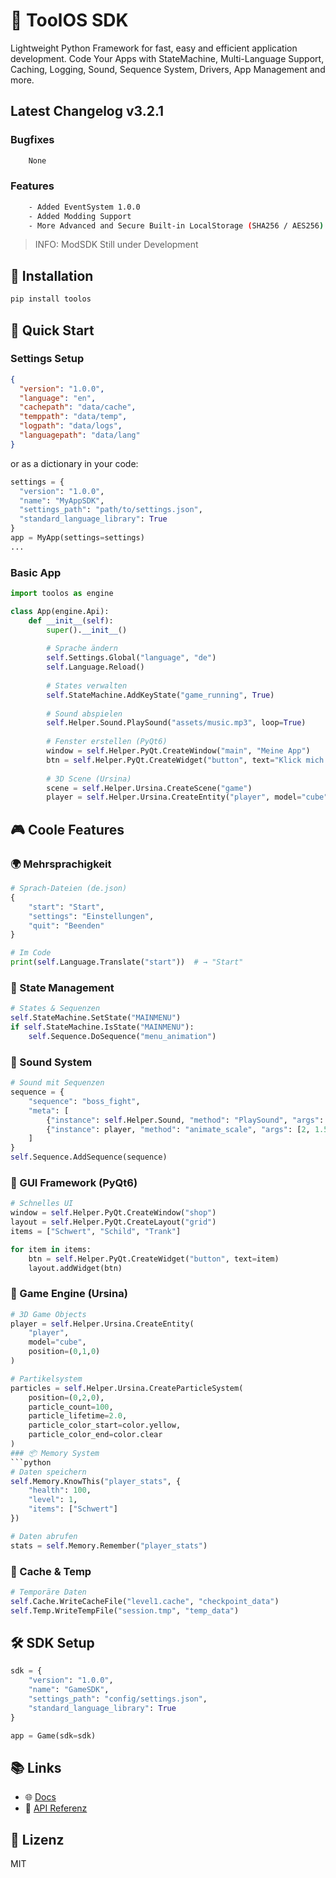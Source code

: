 # 🚀 ToolOS SDK

Lightweight Python Framework for fast, easy and efficient application development.
Code Your Apps with StateMachine, Multi-Language Support, Caching, Logging, Sound, Sequence System, Drivers, App Management and more.



## Latest Changelog  **v3.2.1**

### Bugfixes
```bash
    None
```
### Features
```bash
    - Added EventSystem 1.0.0
    - Added Modding Support
    - More Advanced and Secure Built-in LocalStorage (SHA256 / AES256)
```
> INFO: ModSDK Still under Development
## 🔧 Installation

```bash
pip install toolos
```

## 🎯 Quick Start

### Settings Setup

```json
{
  "version": "1.0.0",
  "language": "en",
  "cachepath": "data/cache",
  "temppath": "data/temp",
  "logpath": "data/logs",
  "languagepath": "data/lang"
}
```
or as a dictionary in your code:
```python
settings = {
  "version": "1.0.0",
  "name": "MyAppSDK",
  "settings_path": "path/to/settings.json",
  "standard_language_library": True
}
app = MyApp(settings=settings)
...
```

### Basic App
```python
import toolos as engine

class App(engine.Api):
    def __init__(self):
        super().__init__()
        
        # Sprache ändern
        self.Settings.Global("language", "de")
        self.Language.Reload()
        
        # States verwalten
        self.StateMachine.AddKeyState("game_running", True)
        
        # Sound abspielen
        self.Helper.Sound.PlaySound("assets/music.mp3", loop=True)
        
        # Fenster erstellen (PyQt6)
        window = self.Helper.PyQt.CreateWindow("main", "Meine App")
        btn = self.Helper.PyQt.CreateWidget("button", text="Klick mich!")
        
        # 3D Scene (Ursina)
        scene = self.Helper.Ursina.CreateScene("game")
        player = self.Helper.Ursina.CreateEntity("player", model="cube")

```

## 🎮 Coole Features

### 🌍 Mehrsprachigkeit
```python
# Sprach-Dateien (de.json)
{
    "start": "Start",
    "settings": "Einstellungen",
    "quit": "Beenden"
}

# Im Code
print(self.Language.Translate("start"))  # → "Start"
```

### 💾 State Management

```python
# States & Sequenzen
self.StateMachine.SetState("MAINMENU")
if self.StateMachine.IsState("MAINMENU"):
    self.Sequence.DoSequence("menu_animation")

```

### 🎵 Sound System 
```python
# Sound mit Sequenzen
sequence = {
    "sequence": "boss_fight",
    "meta": [
        {"instance": self.Helper.Sound, "method": "PlaySound", "args": ["boss.mp3"]},
        {"instance": player, "method": "animate_scale", "args": [2, 1.5]}
    ]
}
self.Sequence.AddSequence(sequence)
```

### 🎨 GUI Framework (PyQt6)
```python
# Schnelles UI
window = self.Helper.PyQt.CreateWindow("shop")
layout = self.Helper.PyQt.CreateLayout("grid")
items = ["Schwert", "Schild", "Trank"]

for item in items:
    btn = self.Helper.PyQt.CreateWidget("button", text=item)
    layout.addWidget(btn)
```

### 🎲 Game Engine (Ursina)
```python
# 3D Game Objects
player = self.Helper.Ursina.CreateEntity(
    "player",
    model="cube", 
    position=(0,1,0)
)

# Partikelsystem
particles = self.Helper.Ursina.CreateParticleSystem(
    position=(0,2,0),
    particle_count=100,
    particle_lifetime=2.0,
    particle_color_start=color.yellow,
    particle_color_end=color.clear
)
### 📦 Memory System
```python
# Daten speichern
self.Memory.KnowThis("player_stats", {
    "health": 100,
    "level": 1,
    "items": ["Schwert"]
})

# Daten abrufen
stats = self.Memory.Remember("player_stats")
```

### 🔄 Cache & Temp
```python
# Temporäre Daten
self.Cache.WriteCacheFile("level1.cache", "checkpoint_data")
self.Temp.WriteTempFile("session.tmp", "temp_data")
```

## 🛠️ SDK Setup

```python
sdk = {
    "version": "1.0.0",
    "name": "GameSDK",
    "settings_path": "config/settings.json",
    "standard_language_library": True
}

app = Game(sdk=sdk)
```

## 📚 Links
- 🌐 [Docs](https://claytechnologie.github.io/ToolSDK/)
- 📖 [API Referenz](https://claytechnologie.github.io/ToolSDK/api/)

## 📜 Lizenz
MIT